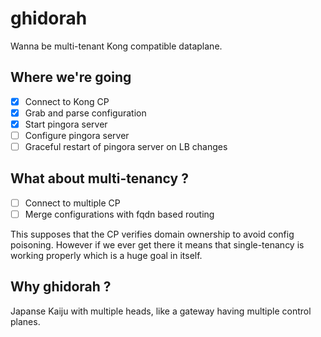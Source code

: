 # ghidorah
Wanna be multi-tenant Kong compatible dataplane.

## Where we're going

- [x] Connect to Kong CP
- [x] Grab and parse configuration
- [x] Start pingora server
- [ ] Configure pingora server
- [ ] Graceful restart of pingora server on LB changes

## What about multi-tenancy ?

- [ ] Connect to multiple CP
- [ ] Merge configurations with fqdn based routing

This supposes that the CP verifies domain ownership to avoid config poisoning.
However if we ever get there it means that single-tenancy is working properly which is a huge goal in itself.

## Why ghidorah ?

Japanse Kaiju with multiple heads, like a gateway having multiple control planes.
